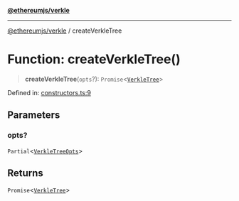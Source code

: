 [**@ethereumjs/verkle**](../README.md)

***

[@ethereumjs/verkle](../README.md) / createVerkleTree

# Function: createVerkleTree()

> **createVerkleTree**(`opts`?): `Promise`\<[`VerkleTree`](../classes/VerkleTree.md)\>

Defined in: [constructors.ts:9](https://github.com/Dargon789/ethereumjs-monorepo/blob/master/packages/verkle/src/constructors.ts#L9)

## Parameters

### opts?

`Partial`\<[`VerkleTreeOpts`](../interfaces/VerkleTreeOpts.md)\>

## Returns

`Promise`\<[`VerkleTree`](../classes/VerkleTree.md)\>

